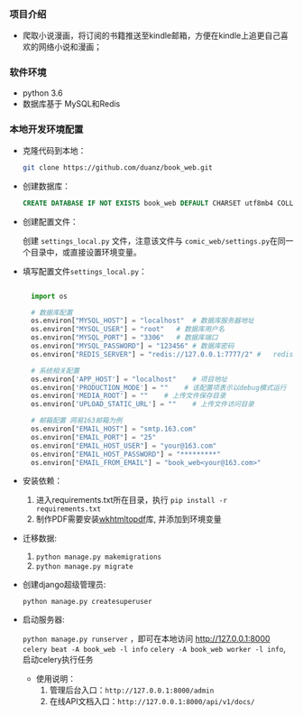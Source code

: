 
### 项目介绍

- 爬取小说漫画，将订阅的书籍推送至kindle邮箱，方便在kindle上追更自己喜欢的网络小说和漫画；

### 软件环境

- python 3.6
- 数据库基于 MySQL和Redis

### 本地开发环境配置

- 克隆代码到本地：

  ``` bash
  git clone https://github.com/duanz/book_web.git
  ```

- 创建数据库：
    ```sql
    CREATE DATABASE IF NOT EXISTS book_web DEFAULT CHARSET utf8mb4 COLLATE utf8mb4_general_ci;
    ```

- 创建配置文件：

    创建 ```settings_local.py``` 文件，注意该文件与 ```comic_web/settings.py```在同一个目录中，或直接设置环境变量。

- 填写配置文件```settings_local.py```：

  ``` python

    import os

    # 数据库配置
    os.environ["MYSQL_HOST"] = "localhost"  # 数据库服务器地址
    os.environ["MYSQL_USER"] = "root"   # 数据库用户名
    os.environ["MYSQL_PORT"] = "3306"   # 数据库端口
    os.environ["MYSQL_PASSWORD"] = "123456" # 数据库密码
    os.environ["REDIS_SERVER"] = "redis://127.0.0.1:7777/2" #   redis服务

    # 系统相关配置
    os.environ['APP_HOST'] = "localhost"    # 项目地址
    os.environ['PRODUCTION_MODE'] = ""    # 该配置项表示以debug模式运行
    os.environ['MEDIA_ROOT'] = ""    # 上传文件保存目录
    os.environ['UPLOAD_STATIC_URL'] = ""    # 上传文件访问目录

    # 邮箱配置 网易163邮箱为例
    os.environ["EMAIL_HOST"] = "smtp.163.com"
    os.environ["EMAIL_PORT"] = "25"
    os.environ["EMAIL_HOST_USER"] = "your@163.com"
    os.environ["EMAIL_HOST_PASSWORD"] = "*********"
    os.environ["EMAIL_FROM_EMAIL"] = "book_web<your@163.com>"
  ```

- 安装依赖：

  1. 进入requirements.txt所在目录，执行 ```pip install -r requirements.txt```
  2. 制作PDF需要安装[wkhtmltopdf](https://wkhtmltopdf.org/downloads.html)库, 并添加到环境变量

- 迁移数据:
    1. ```python manage.py makemigrations```
    2. ```python manage.py migrate```
- 创建django超级管理员:

    ```python manage.py createsuperuser```

- 启动服务器:

    ```python manage.py runserver``` ，即可在本地访问 http://127.0.0.1:8000
    ```celery beat -A book_web -l info```
    ```celery -A book_web worker -l info```, 启动celery执行任务

    - 使用说明：
        1. 管理后台入口：```http://127.0.0.1:8000/admin```
        3. 在线API文档入口：```http://127.0.0.1:8000/api/v1/docs/```
